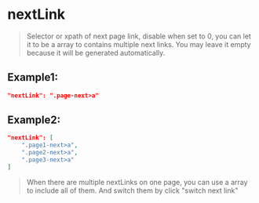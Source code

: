 # nextLink
>Selector or xpath of next page link, disable when set to 0, you can let it to be a array to contains multiple next links. You may leave it empty because it will be generated automatically.

Example1:
--
```JSON
"nextLink": ".page-next>a"
```


Example2:
--
```JSON
"nextLink": [
    ".page1-next>a",
    ".page2-next>a",
    ".page3-next>a"
]
```
>When there are multiple nextLinks on one page, you can use a array to include all of them. And switch them by click "switch next link"